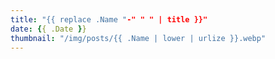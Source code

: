 ```yaml
---
title: "{{ replace .Name "-" " " | title }}"
date: {{ .Date }}
thumbnail: "/img/posts/{{ .Name | lower | urlize }}.webp"
---
```


